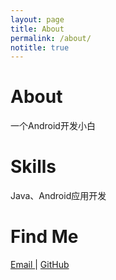 ```yaml
---
layout: page
title: About
permalink: /about/
notitle: true
---
```

# About
一个Android开发小白

# Skills
Java、Android应用开发

# Find Me

<div style="text-align: left">
    <a class="link" href="mailto:mikekee@qq.com" target="_blank">
      <i class="fa fa-envelope"></i> Email
    </a>
	|
	<a class="link" href='https://github.com/hi-mike' target="_blank">
      <i class="fa fa-github"></i> GitHub
    </a>
</div>

